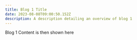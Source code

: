 ```yaml
---
title: Blog 1 Title
date: 2023-08-08T09:00:50.152Z
description: A description detailing an overview of blog 1
---
```

B﻿log 1 Content is then shown here